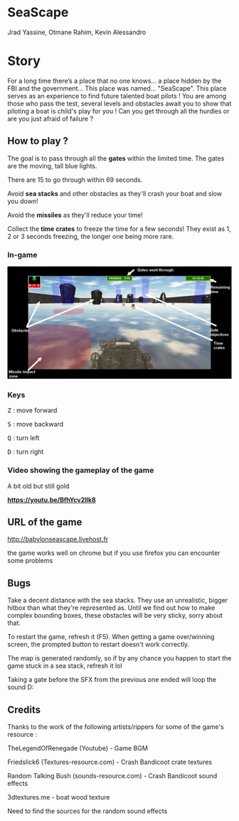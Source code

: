 # SeaScape 


Jrad Yassine,
Otmane Rahim,
Kevin Alessandro


# Story

For a long time there’s a place that no one knows... a place hidden by the FBI and the government... This place was named... "SeaScape". This place serves as an experience to find future talented boat pilots ! You are among those who pass the test, several levels and obstacles await you to show that piloting a boat is child's play for you ! Can you get through all the hurdles or are you just afraid of failure ?

## How to play ?



The goal is to pass through all the **gates** within the limited time. The gates are the moving, tall blue lights.

There are 15 to go through within 69 seconds.

Avoid **sea stacks** and other obstacles as they'll crash your boat and slow you down!

Avoid the **missiles** as they'll reduce your time!

Collect the **time crates** to freeze the time for a few seconds! They exist as 1, 2 or 3 seconds freezing, the longer one being more rare.

### In-game

![in-game guide](in_game_interface.jpg)

### Keys

<kbd>Z</kbd> : move forward

<kbd>S</kbd> : move backward

<kbd>Q</kbd> : turn left

<kbd>D</kbd> : turn right

### Video showing the gameplay of the game

A bit old but still gold

**https://youtu.be/BfhYcv2lIk8**

## URL of the game

http://babylonseascape.livehost.fr

the game works well on chrome but if you use firefox you can encounter some problems 


## Bugs

Take a decent distance with the sea stacks. They use an unrealistic, bigger hitbox than what they're represented as. Until we find out how to make complex bounding boxes, these obstacles will be very sticky, sorry about that. 


To restart the game, refresh it (F5). When getting a game over/winning screen, the prompted button to restart doesn't work correctly.

The map is generated randomly, so if by any chance you happen to start the game stuck in a sea stack, refresh it lol

Taking a gate before the SFX from the previous one ended will loop the sound D:



## Credits

Thanks to the work of the following artists/rippers for some of the game's resource :

TheLegendOfRenegade (Youtube) - Game BGM

Friedslick6 (Textures-resource.com) - Crash Bandicoot crate textures

Random Talking Bush (sounds-resource.com) - Crash Bandicoot sound effects

3dtextures.me - boat wood texture



Need to find the sources for the random sound effects
